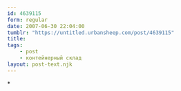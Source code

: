 ```yaml
---
id: 4639115
form: regular
date: 2007-06-30 22:04:00
tumblr: "https://untitled.urbansheep.com/post/4639115"
title:
tags:
    - post
    - контейнерный склад
layout: post-text.njk
---
```


<p>*</p>

